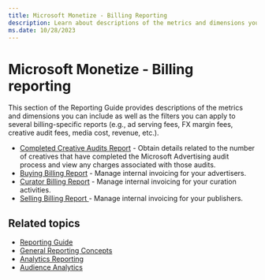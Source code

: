 ```yaml
---
title: Microsoft Monetize - Billing Reporting
description: Learn about descriptions of the metrics and dimensions you can include and apply to several billing-specific reports. 
ms.date: 10/28/2023
---
```



# Microsoft Monetize - Billing reporting

This section of the Reporting Guide provides descriptions of the metrics
and dimensions you can include as well as the filters you can apply to
several billing-specific reports (e.g., ad serving fees, FX margin fees,
creative audit fees, media cost, revenue, etc.).

- [Completed Creative Audits Report](completed-creative-audits-report.md) - Obtain details related to the number of
  creatives that have completed the Microsoft Advertising audit
  process and view any charges associated with those audits.
- [Buying Billing Report](buying-billing-report.md) - Manage internal invoicing for your advertisers.
- [Curator Billing Report](curator-billing-report.md) - Manage internal invoicing for your curation
  activities.
- [Selling Billing Report ](selling-billing-report.md) - Manage internal invoicing for your publishers.

## Related topics

- [Reporting Guide](reporting-guide.md)
- [General Reporting Concepts](general-reporting-concepts.md)
- [Analytics Reporting](analytics-reporting.md)
- [Audience Analytics](audience-analytics.md)